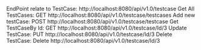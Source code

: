 EndPoint relate to TestCase: http://localhost:8080/api/v1.0/testcase 
Get All TestCases: GET http://localhost:8080/api/v1.0/testcase/testcases
Add new testCase: POST http://localhost:8080/api/v1.0/testcase/testcase
Get TestCaseBy Id: GET http://localhost:8080/api/v1.0/testcase/Id/3
Update TestCase: PUT http://localhost:8080/api/v1.0/testcase/Id/3
Delete TestCase: Delete http://localhost:8080/api/v1.0/testcase/Id/3